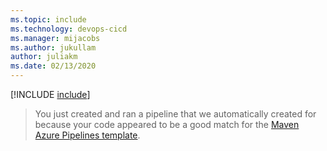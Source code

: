 ```yaml
---
ms.topic: include
ms.technology: devops-cicd
ms.manager: mijacobs
ms.author: jukullam
author: juliakm
ms.date: 02/13/2020
---
```


[!INCLUDE [include](create-pipeline-after-template-selected.md)]

> You just created and ran a pipeline that we automatically created for because your code appeared to be a good match for the [Maven Azure Pipelines template](https://github.com/Microsoft/azure-pipelines-yaml/blob/master/templates/maven.yml).
